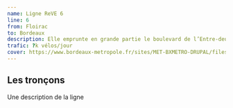 ```yaml
---
name: Ligne ReVE 6
line: 6
from: Floirac
to: Bordeaux
description: Elle emprunte en grande partie le boulevard de l’Entre-deux-Mers. Cette ligne dessert les communes de Bordeaux et Floirac avec un tracé de 5,4 km.
trafic: ?k vélos/jour
cover: https://www.bordeaux-metropole.fr/sites/MET-BXMETRO-DRUPAL/files/styles/node_visuel_xl_x2/public/2023-07/parcours_reve_bruges_velo_barbier.webp
---
```


## Les tronçons

Une description de la ligne
